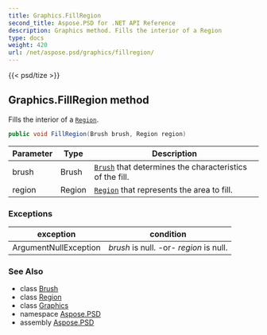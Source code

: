 ```yaml
---
title: Graphics.FillRegion
second_title: Aspose.PSD for .NET API Reference
description: Graphics method. Fills the interior of a Region
type: docs
weight: 420
url: /net/aspose.psd/graphics/fillregion/
---
```

{{< psd/tize >}}
## Graphics.FillRegion method

Fills the interior of a [`Region`](../../region/).

```csharp
public void FillRegion(Brush brush, Region region)
```

| Parameter | Type | Description |
| --- | --- | --- |
| brush | Brush | [`Brush`](../../brush/) that determines the characteristics of the fill. |
| region | Region | [`Region`](../../region/) that represents the area to fill. |

### Exceptions

| exception | condition |
| --- | --- |
| ArgumentNullException | *brush* is null. -or- *region* is null. |

### See Also

* class [Brush](../../brush/)
* class [Region](../../region/)
* class [Graphics](../)
* namespace [Aspose.PSD](../../graphics/)
* assembly [Aspose.PSD](../../../)


